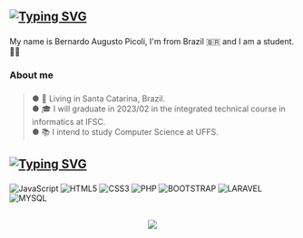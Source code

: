 <h2><a href="https://git.io/typing-svg"><img src="https://readme-typing-svg.demolab.com?font=Fira+Code&pause=1000&vCenter=true&width=435&height=30&lines=%F0%9F%91%8B+Hi+There+%F0%9F%91%8B" alt="Typing SVG" /></a></h2>

###

<p align="left">My name is Bernardo Augusto Picoli, I'm from Brazil 🇧🇷 and I am a student. 👨‍💻</p>

###

<h3 align="left">About me</h3>

###

<blockquote><p align="left">● 📍  Living in Santa Catarina, Brazil.<br>● 🎓  I will graduate in 2023/02 in the integrated technical course in informatics at IFSC.<br>● 📚   I intend to study Computer Science at UFFS. </p></blockquote>

 ###

<h2><a href="https://git.io/typing-svg"><img src="https://readme-typing-svg.demolab.com?font=Fira+Code&pause=1000&vCenter=true&width=435&height=30&lines=%F0%9F%91%A8%E2%80%8D%F0%9F%92%BB+Worked+With+%F0%9F%91%A8%E2%80%8D%F0%9F%92%BB" alt="Typing SVG" /></a></h2>

###

<div align="left">
  <img alt="JavaScript" src="https://img.shields.io/badge/javascript-%23323330.svg?style=for-the-badge&logo=javascript&logoColor=%23F7DF1E"/>
  <img alt="HTML5" src="https://img.shields.io/badge/html5-%23E34F26.svg?style=for-the-badge&logo=html5&logoColor=white"/> 
  <img alt="CSS3" src="https://img.shields.io/badge/css3-%231572B6.svg?style=for-the-badge&logo=css3&logoColor=white"/>
  <img alt="PHP" src="https://img.shields.io/badge/PHP-777BB4?style=for-the-badge&logo=php&logoColor=white"/>
  <img alt="BOOTSTRAP" src="https://img.shields.io/badge/Bootstrap-563D7C?style=for-the-badge&logo=bootstrap&logoColor=white"/>
  <img alt="LARAVEL" src="https://img.shields.io/badge/Laravel-FF2D20?style=for-the-badge&logo=laravel&logoColor=white"/>
  <img alt="MYSQL" src="https://img.shields.io/badge/MySQL-00000F?style=for-the-badge&logo=mysql&logoColor=white"/>
</div>

###




###

<h2 align="left"></h2>

###

<div align="center">
  <img src="https://profile-counter.glitch.me/JoaoVdeCarvalho/count.svg?"  />
</div>

###

<h2 align="left"></h2>

###


